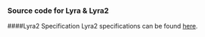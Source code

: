 ### Source code for Lyra & Lyra2

####Lyra2 Specification
Lyra2 specifications can be found [here](http://lyra-leocalm.rhcloud.com/Lyra2ReferenceGuide.pdf).
